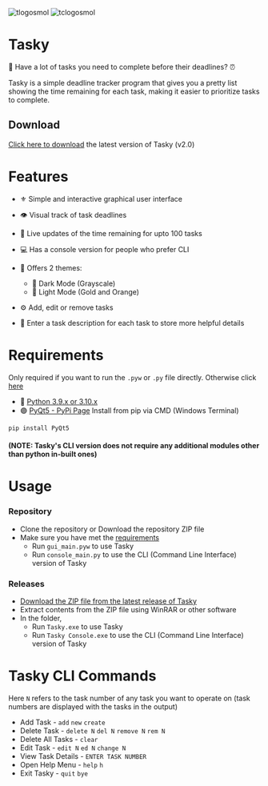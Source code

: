 ![tlogosmol](https://user-images.githubusercontent.com/68178267/210429637-d4486b70-941b-4250-9423-81b6b54c2832.png)
![tclogosmol](https://user-images.githubusercontent.com/68178267/210429655-f58e1369-184b-4e42-884d-137a98f5ab94.png)

# Tasky
📜 Have a lot of tasks you need to complete before their deadlines? ⏰

Tasky is a simple deadline tracker program that gives you a pretty list showing the time remaining for each task, making it easier to prioritize tasks to complete.


## Download
[Click here to download](https://github.com/AbhiK002/Tasky/releases/latest) the latest version of Tasky (v2.0)

# Features

- ⚜ Simple and interactive graphical user interface
- 👁 Visual track of task deadlines
- 🔁 Live updates of the time remaining for upto 100 tasks
- 💻 Has a console version for people who prefer CLI

- 💫 Offers 2 themes:
  - 🖤 Dark Mode (Grayscale)
  - 🧡 Light Mode (Gold and Orange)
 
- ⚙ Add, edit or remove tasks
- 💬 Enter a task description for each task to store more helpful details

# Requirements
Only required if you want to run the `.pyw` or `.py` file directly. Otherwise click [here](https://github.com/AbhiK002/Tasky#Releases)
* 🐍 [Python 3.9.x or 3.10.x](https://www.python.org/downloads/)
* 🟣 [PyQt5 - PyPi Page](https://pypi.org/project/PyQt5/)
Install from pip via CMD (Windows Terminal)
```
pip install PyQt5
```
#### (NOTE: Tasky's CLI version does not require any additional modules other than python in-built ones)

# Usage
### Repository
- Clone the repository or Download the repository ZIP file
- Make sure you have met the [requirements](https://github.com/AbhiK002/Tasky#Requirements)
  - Run `gui_main.pyw` to use Tasky
  - Run `console_main.py` to use the CLI (Command Line Interface) version of Tasky

### Releases
- [Download the ZIP file from the latest release of Tasky](https://github.com/AbhiK002/Tasky/releases/latest)
- Extract contents from the ZIP file using WinRAR or other software
- In the folder,
  - Run `Tasky.exe` to use Tasky
  - Run `Tasky Console.exe` to use the CLI (Command Line Interface) version of Tasky

# Tasky CLI Commands
Here `N` refers to the task number of any task you want to operate on (task numbers are displayed with the tasks in the output)

- Add Task             -  `add` `new` `create`
- Delete Task          -  `delete N` `del N` `remove N` `rem N`
- Delete All Tasks     -  `clear`
- Edit Task            -  `edit N` `ed N` `change N`
- View Task Details    -  `ENTER TASK NUMBER`
- Open Help Menu       -  `help` `h`
- Exit Tasky           -  `quit` `bye`

